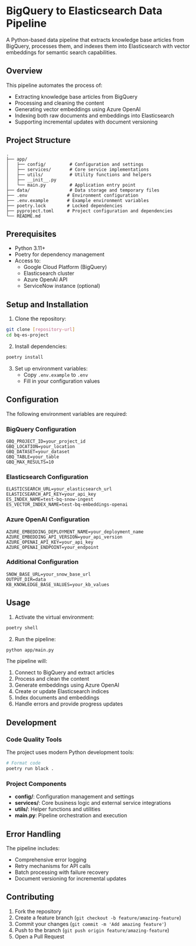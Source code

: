 # BigQuery to Elasticsearch Data Pipeline

A Python-based data pipeline that extracts knowledge base articles from BigQuery, processes them, and indexes them into Elasticsearch with vector embeddings for semantic search capabilities.

## Overview

This pipeline automates the process of:
- Extracting knowledge base articles from BigQuery
- Processing and cleaning the content
- Generating vector embeddings using Azure OpenAI
- Indexing both raw documents and embeddings into Elasticsearch
- Supporting incremental updates with document versioning

## Project Structure

```
.
├── app/
│   ├── config/         # Configuration and settings
│   ├── services/       # Core service implementations
│   ├── utils/          # Utility functions and helpers
│   ├── __init__.py
│   └── main.py         # Application entry point
├── data/               # Data storage and temporary files
├── .env               # Environment configuration
├── .env.example       # Example environment variables
├── poetry.lock        # Locked dependencies
├── pyproject.toml     # Project configuration and dependencies
└── README.md
```

## Prerequisites

- Python 3.11+
- Poetry for dependency management
- Access to:
  - Google Cloud Platform (BigQuery)
  - Elasticsearch cluster
  - Azure OpenAI API
  - ServiceNow instance (optional)

## Setup and Installation

1. Clone the repository:
```bash
git clone [repository-url]
cd bq-es-project
```

2. Install dependencies:
```bash
poetry install
```

3. Set up environment variables:
   - Copy `.env.example` to `.env`
   - Fill in your configuration values

## Configuration

The following environment variables are required:

### BigQuery Configuration
```env
GBQ_PROJECT_ID=your_project_id
GBQ_LOCATION=your_location
GBQ_DATASET=your_dataset
GBQ_TABLE=your_table
GBQ_MAX_RESULTS=10
```

### Elasticsearch Configuration
```env
ELASTICSEARCH_URL=your_elasticsearch_url
ELASTICSEARCH_API_KEY=your_api_key
ES_INDEX_NAME=test-bq-snow-ingest
ES_VECTOR_INDEX_NAME=test-bq-embeddings-openai
```

### Azure OpenAI Configuration
```env
AZURE_EMBEDDING_DEPLOYMENT_NAME=your_deployment_name
AZURE_EMBEDDING_API_VERSION=your_api_version
AZURE_OPENAI_API_KEY=your_api_key
AZURE_OPENAI_ENDPOINT=your_endpoint
```

### Additional Configuration
```env
SNOW_BASE_URL=your_snow_base_url
OUTPUT_DIR=data
KB_KNOWLEDGE_BASE_VALUES=your_kb_values
```

## Usage

1. Activate the virtual environment:
```bash
poetry shell
```

2. Run the pipeline:
```bash
python app/main.py
```

The pipeline will:
1. Connect to BigQuery and extract articles
2. Process and clean the content
3. Generate embeddings using Azure OpenAI
4. Create or update Elasticsearch indices
5. Index documents and embeddings
6. Handle errors and provide progress updates

## Development

### Code Quality Tools

The project uses modern Python development tools:

```bash
# Format code
poetry run black .
```

### Project Components

- **config/**: Configuration management and settings
- **services/**: Core business logic and external service integrations
- **utils/**: Helper functions and utilities
- **main.py**: Pipeline orchestration and execution

## Error Handling

The pipeline includes:
- Comprehensive error logging
- Retry mechanisms for API calls
- Batch processing with failure recovery
- Document versioning for incremental updates

## Contributing

1. Fork the repository
2. Create a feature branch (`git checkout -b feature/amazing-feature`)
3. Commit your changes (`git commit -m 'Add amazing feature'`)
4. Push to the branch (`git push origin feature/amazing-feature`)
5. Open a Pull Request